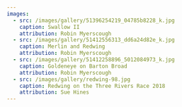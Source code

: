 ```yaml
---
images:
  - src: /images/gallery/51396254219_04785b8228_k.jpg
    caption: Swallow II
    attribution: Robin Myerscough
  - src: /images/gallery/51412556313_dd6a24d82e_k.jpg
    caption: Merlin and Redwing
    attribution: Robin Myerscough
  - src: /images/gallery/51412258896_5012084973_k.jpg
    caption: Goldeneye on Barton Broad
    attribution: Robin Myerscough
  - src: /images/gallery/redwing-98.jpg
    caption: Redwing on the Three Rivers Race 2018
    attribution: Sue Hines
---
```

